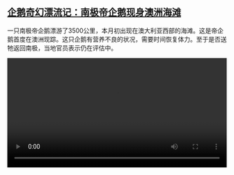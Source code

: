 <!--1732031225000-->
[企鹅奇幻漂流记：南极帝企鹅现身澳洲海滩](https://www.dw.com/zh/%E4%BC%81%E9%B9%85%E5%A5%87%E5%B9%BB%E6%BC%82%E6%B5%81%E8%AE%B0%EF%BC%9A%E5%8D%97%E6%9E%81%E5%B8%9D%E4%BC%81%E9%B9%85%E7%8E%B0%E8%BA%AB%E6%BE%B3%E6%B4%B2%E6%B5%B7%E6%BB%A9/a-70764665)
------

<p>一只南极帝企鹅漂游了3500公里，本月初出现在澳大利亚西部的海滩。这是帝企鹅首度在澳洲现踪。这只企鹅有营养不良的状况，需要时间恢复体力。至于是否送牠返回南极，当地官员表示仍在评估中。</small></p><video src="https://tvdownloaddw-a.akamaihd.net/vps/webvideos/CHI/2024/DWVG/DWVGCHI241112_DWPNCHI241112_penguin-LTR-WIDE_01IMW_AVC_512x288.mp4" controls style="width:100%"></video>
